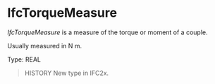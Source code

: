 # IfcTorqueMeasure

_IfcTorqueMeasure_ is a measure of the torque or moment of a couple.
<!-- end of short definition -->


Usually measured in N m.

Type: REAL

> HISTORY New type in IFC2x.
